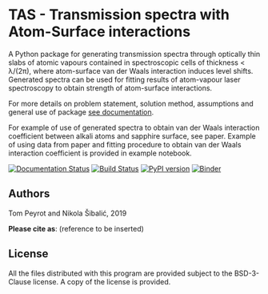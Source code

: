 TAS - Transmission spectra with Atom-Surface interactions
=========================================================

A Python package for generating transmission spectra through
optically thin slabs of atomic vapours contained in
spectroscopic cells of thickness < λ/(2π), where
atom-surface van der Waals interaction induces level shifts.
Generated  spectra can be used for fitting results
of atom-vapour laser spectroscopy to obtain strength of
atom-surface interactions.

For more details on problem statement, solution method,
assumptions and general use of package
[see documentation](https://tas-transmission-atom-surface.readthedocs.io/en/latest/).

For example of use of generated spectra to obtain
van der Waals interaction coefficient between alkali
atoms and sapphire surface, see paper.
Example of using data from paper and fitting procedure
to obtain van der Waals interaction coefficient
is provided in example notebook.

[![Documentation Status](https://readthedocs.org/projects/tas-transmission-atom-surface/badge/?version=latest)](https://tas-transmission-atom-surface.readthedocs.io/en/latest/?badge=latest) [![Build Status](https://travis-ci.org/thermal-vapours/TAS-Transmission-Atom-Surface.svg?branch=master)](https://travis-ci.org/thermal-vapours/TAS-Transmission-Atom-Surface) [![PyPI version](https://badge.fury.io/py/TAS-Transmission-Atom-Surface.svg)](https://badge.fury.io/py/TAS-Transmission-Atom-Surface) [![Binder](https://mybinder.org/badge.svg)](https://mybinder.org/v2/gh/thermal-vapours/TAS-Transmission-Atom-Surface.git/master?urlpath=lab%2Ftree%2Fexamples%2Fbasic_example.ipynb)

Authors
-------

Tom Peyrot and Nikola Šibalić, 2019

**Please cite as**: (reference to be inserted)

License
-------

All the files distributed with this program are provided subject to the
BSD-3-Clause license. A copy of the license is provided.
